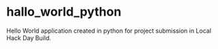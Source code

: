 # hallo_world_python
Hello World application created in python for project submission in Local Hack Day Build.
